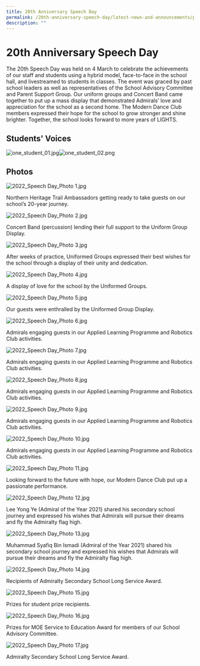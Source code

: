 ```yaml
---
title: 20th Anniversary Speech Day
permalink: /20th-anniversary-speech-day/latest-news-and-announcements/permalink/
description: ""
---
```


20th Anniversary Speech Day
===========================

The 20th Speech Day was held on 4 March to celebrate the achievements of our staff and students using a hybrid model, face-to-face in the school hall, and livestreamed to students in classes. The event was graced by past school leaders as well as representatives of the School Advisory Committee and Parent Support Group. Our uniform groups and Concert Band came together to put up a mass display that demonstrated Admirals’ love and appreciation for the school as a second home. The Modern Dance Club members expressed their hope for the school to grow stronger and shine brighter. Together, the school looks forward to more years of LIGHTS.

Students' Voices
----------------

![one_student_01.jpg](https://admiraltysec-moe-edu-sg-admin.cwp.sg/qql/slot/u752/2022/speechday/one_student_01.jpg)![one_student_02.png](https://admiraltysec-moe-edu-sg-admin.cwp.sg/qql/slot/u752/2022/speechday/one_student_02.png)

Photos
------

![2022_Speech Day_Photo 1.jpg](https://admiraltysec-moe-edu-sg-admin.cwp.sg/qql/slot/u752/2022/speechday/2022_Speech%20Day_Photo%201.jpg)  

Northern Heritage Trail Ambassadors getting ready to take guests on our school’s 20-year journey.

  

![2022_Speech Day_Photo 2.jpg](https://admiraltysec-moe-edu-sg-admin.cwp.sg/qql/slot/u752/2022/speechday/2022_Speech%20Day_Photo%202.jpg)  

Concert Band (percussion) lending their full support to the Uniform Group Display.

  

![2022_Speech Day_Photo 3.jpg](https://admiraltysec-moe-edu-sg-admin.cwp.sg/qql/slot/u752/2022/speechday/2022_Speech%20Day_Photo%203.jpg)  

After weeks of practice, Uniformed Groups expressed their best wishes for the school through a display of their unity and dedication.

  

![2022_Speech Day_Photo 4.jpg](https://admiraltysec-moe-edu-sg-admin.cwp.sg/qql/slot/u752/2022/speechday/2022_Speech%20Day_Photo%204.jpg)  

A display of love for the school by the Uniformed Groups.

  

![2022_Speech Day_Photo 5.jpg](https://admiraltysec-moe-edu-sg-admin.cwp.sg/qql/slot/u752/2022/speechday/2022_Speech%20Day_Photo%205.jpg)  

Our guests were enthralled by the Uniformed Group Display.

  

![2022_Speech Day_Photo 6.jpg](https://admiraltysec-moe-edu-sg-admin.cwp.sg/qql/slot/u752/2022/speechday/2022_Speech%20Day_Photo%206.jpg)  

Admirals engaging guests in our Applied Learning Programme and Robotics Club activities.

  

![2022_Speech Day_Photo 7.jpg](https://admiraltysec-moe-edu-sg-admin.cwp.sg/qql/slot/u752/2022/speechday/2022_Speech%20Day_Photo%207.jpg)  

Admirals engaging guests in our Applied Learning Programme and Robotics Club activities.

  

![2022_Speech Day_Photo 8.jpg](https://admiraltysec-moe-edu-sg-admin.cwp.sg/qql/slot/u752/2022/speechday/2022_Speech%20Day_Photo%208.jpg)  

Admirals engaging guests in our Applied Learning Programme and Robotics Club activities.

  

![2022_Speech Day_Photo 9.jpg](https://admiraltysec-moe-edu-sg-admin.cwp.sg/qql/slot/u752/2022/speechday/2022_Speech%20Day_Photo%209.jpg)  

Admirals engaging guests in our Applied Learning Programme and Robotics Club activities.

  

![2022_Speech Day_Photo 10.jpg](https://admiraltysec-moe-edu-sg-admin.cwp.sg/qql/slot/u752/2022/speechday/2022_Speech%20Day_Photo%2010.jpg)  

Admirals engaging guests in our Applied Learning Programme and Robotics Club activities.

  

  

![2022_Speech Day_Photo 11.jpg](https://admiraltysec-moe-edu-sg-admin.cwp.sg/qql/slot/u752/2022/speechday/2022_Speech%20Day_Photo%2011.jpg)  

Looking forward to the future with hope, our Modern Dance Club put up a passionate performance.

  

![2022_Speech Day_Photo 12.jpg](https://admiraltysec-moe-edu-sg-admin.cwp.sg/qql/slot/u752/2022/speechday/2022_Speech%20Day_Photo%2012.jpg)

  

Lee Yong Ye (Admiral of the Year 2021) shared his secondary school journey and expressed his wishes that Admirals will pursue their dreams and fly the Admiralty flag high.

  

![2022_Speech Day_Photo 13.jpg](https://admiraltysec-moe-edu-sg-admin.cwp.sg/qql/slot/u752/2022/speechday/2022_Speech%20Day_Photo%2013.jpg)  

Muhammad Syafiq Bin Ismadi (Admiral of the Year 2021) shared his secondary school journey and expressed his wishes that Admirals will pursue their dreams and fly the Admiralty flag high.  

  

![2022_Speech Day_Photo 14.jpg](https://admiraltysec-moe-edu-sg-admin.cwp.sg/qql/slot/u752/2022/speechday/2022_Speech%20Day_Photo%2014.jpg)  

Recipients of Admiralty Secondary School Long Service Award.

  

![2022_Speech Day_Photo 15.jpg](https://admiraltysec-moe-edu-sg-admin.cwp.sg/qql/slot/u752/2022/speechday/2022_Speech%20Day_Photo%2015.jpg)  

Prizes for student prize recipients.

  

![2022_Speech Day_Photo 16.jpg](https://admiraltysec-moe-edu-sg-admin.cwp.sg/qql/slot/u752/2022/speechday/2022_Speech%20Day_Photo%2016.jpg)  

Prizes for MOE Service to Education Award for members of our School Advisory Committee.

  

![2022_Speech Day_Photo 17.jpg](https://admiraltysec-moe-edu-sg-admin.cwp.sg/qql/slot/u752/2022/speechday/2022_Speech%20Day_Photo%2017.jpg)  

Admiralty Secondary School Long Service Award.